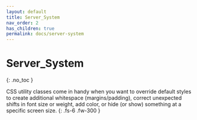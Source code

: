 ```yaml
---
layout: default
title: Server_System
nav_order: 2
has_children: true
permalink: docs/server-system
---
```


# Server_System
{: .no_toc }

CSS utility classes come in handy when you want to override default styles to create additional whitespace (margins/padding), correct unexpected shifts in font size or weight, add color, or hide (or show) something at a specific screen size.
{: .fs-6 .fw-300 }
